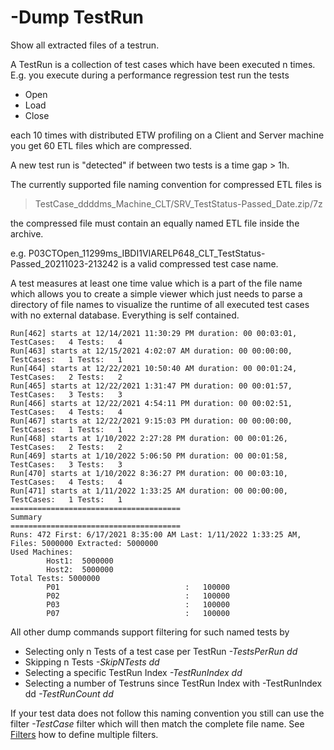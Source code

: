 # -Dump TestRun

Show all extracted files of a testrun. 

A TestRun is a collection of test cases which have been executed n times. E.g. you execute during a performance regression
test run the tests
- Open
- Load
- Close

each 10 times with distributed ETW profiling on a Client and Server machine you get 60 ETL files which are compressed.

A new test run is "detected" if between two tests is a time gap > 1h.

The currently supported file naming convention for compressed ETL files is

>TestCase_ddddms_Machine_CLT/SRV_TestStatus-Passed_Date.zip/7z 

the compressed file must contain an equally named ETL file inside the archive.

e.g. P03CTOpen_11299ms_IBDI1VIARELP648_CLT_TestStatus-Passed_20211023-213242 is a valid compressed test case name.

A test measures at least one time value which is a part of the file name which allows you to create a simple
viewer which just needs to parse a directory of file names to visualize the runtime of all executed test cases with 
no external database. Everything is self contained. 
```
Run[462] starts at 12/14/2021 11:30:29 PM duration: 00 00:03:01, TestCases:   4 Tests:   4
Run[463] starts at 12/15/2021 4:02:07 AM duration: 00 00:00:00, TestCases:   1 Tests:   1
Run[464] starts at 12/22/2021 10:50:40 AM duration: 00 00:01:24, TestCases:   2 Tests:   2
Run[465] starts at 12/22/2021 1:31:47 PM duration: 00 00:01:57, TestCases:   3 Tests:   3
Run[466] starts at 12/22/2021 4:54:11 PM duration: 00 00:02:51, TestCases:   4 Tests:   4
Run[467] starts at 12/22/2021 9:15:03 PM duration: 00 00:00:00, TestCases:   1 Tests:   1
Run[468] starts at 1/10/2022 2:27:28 PM duration: 00 00:01:26, TestCases:   2 Tests:   2
Run[469] starts at 1/10/2022 5:06:50 PM duration: 00 00:01:58, TestCases:   3 Tests:   3
Run[470] starts at 1/10/2022 8:36:27 PM duration: 00 00:03:10, TestCases:   4 Tests:   4
Run[471] starts at 1/11/2022 1:33:25 AM duration: 00 00:00:00, TestCases:   1 Tests:   1
======================================
Summary
======================================
Runs: 472 First: 6/17/2021 8:35:00 AM Last: 1/11/2022 1:33:25 AM, Files: 5000000 Extracted: 5000000
Used Machines:
        Host1:  5000000
        Host2:  5000000
Total Tests: 5000000
        P01                            :   100000
        P02                            :   100000
        P03                            :   100000
        P07                            :   100000
```

All other dump commands support filtering for such named tests by
- Selecting only n Tests of a test case per TestRun *-TestsPerRun dd*
- Skipping n Tests *-SkipNTests dd*
- Selecting a specific TestRun Index *-TestRunIndex dd*
- Selecting a number of Testruns since TestRun Index with -TestRunIndex dd *-TestRunCount dd*

If your test data does not follow this naming convention you still can use the filter *-TestCase* filter which will
then match the complete file name. 
See [Filters](Filters.md) how to define multiple filters. 

